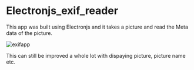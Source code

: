 # Electronjs_exif_reader

This app was built using Electronjs and it takes a picture and read the Meta data of the picture.

![exifapp](https://user-images.githubusercontent.com/33691525/157883354-aaa7651b-cdf0-46af-9e5f-efac02f4aea9.PNG)

This can still be improved a whole lot with dispaying picture, picture name etc.
